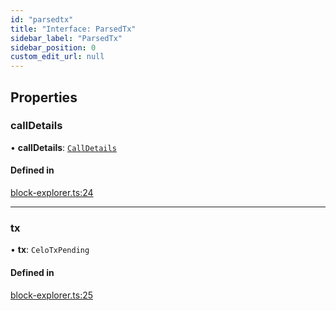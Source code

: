 ```yaml
---
id: "parsedtx"
title: "Interface: ParsedTx"
sidebar_label: "ParsedTx"
sidebar_position: 0
custom_edit_url: null
---
```


## Properties

### callDetails

• **callDetails**: [`CallDetails`](calldetails.md)

#### Defined in

[block-explorer.ts:24](https://github.com/celo-org/docs/blob/36f0e03d3/celo-monorepo/packages/sdk/explorer/src/block-explorer.ts#L24)

___

### tx

• **tx**: `CeloTxPending`

#### Defined in

[block-explorer.ts:25](https://github.com/celo-org/docs/blob/36f0e03d3/celo-monorepo/packages/sdk/explorer/src/block-explorer.ts#L25)
